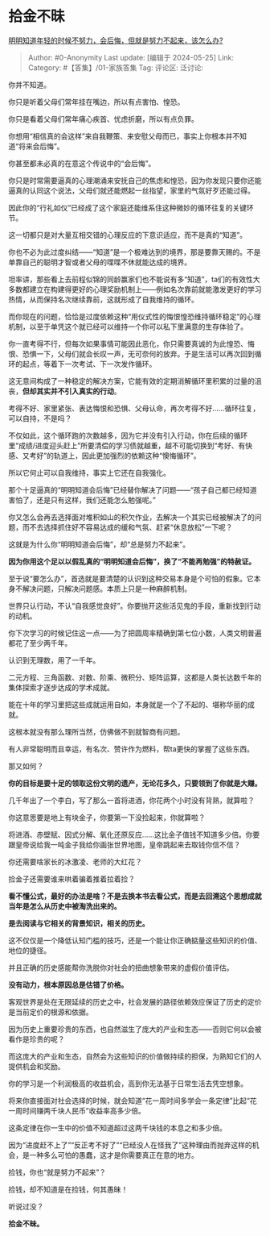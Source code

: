 # 拾金不昧
[明明知道年轻的时候不努力，会后悔，但就是努力不起来，该怎么办?](https://www.zhihu.com/question/654660683/answer/3509659912)

> Author: #0-Anonymity
> Last update: [编辑于 2024-05-25]
> Link:
> Category: #【答集】/01-家族答集 
> Tag: 
> 评论区:
> 泛讨论:

你并不知道。

你只是听着父母们常年挂在嘴边，所以有点害怕、惶恐。

你只是看着父母们常年痛心疾首、忧虑折磨，所以有点负罪。

你想用“相信真的会这样”来自我鞭策、来安慰父母而已，事实上你根本并不知道“将来会后悔”。

你甚至都未必真的在意这个传说中的“会后悔”。

你只是时常需要逼真的心理潮涌来安抚自己的焦虑和惶恐，因为你发现只要你还能逼真的认同这个说法，父母们就还能燃起一丝指望，家里的气氛好歹还能过得。

因此你的“行礼如仪”已经成了这个家庭还能维系住这种微妙的循环往复的关键环节。

这一切都只是对大量互相交错的心理反应的下意识适应，而不是真的“知道”。

你也不必为此过度纠结——“知道”是一个极难达到的境界，那是要靠天赐的。不是单靠自己的聪明才智或者父母的喋喋不休就能达成的境界。

坦率讲，那些看上去前程似锦的同龄赢家们也不能说有多“知道”，ta们的有效性大多数都建立在构建得更好的心理奖励机制上——例如名次靠前就能激发更好的学习热情，从而保持名次继续靠前，这就形成了自我维持的循环。

而你现在的问题，恰恰是过度依赖这种“用仪式性的悔恨惶恐维持循环稳定”的心理机制，以至于单凭这个就已经可以维持一个你可以私下里满意的生存体验了。

你一直考得不行，但每次如果事情可能因此恶化，你只需要真诚的为此惶恐、悔恨、恐惧一下，父母们就会长叹一声，无可奈何的放弃。于是生活可以再次回到循环的起点，等着下一次考试、下一次发作循环。

这无意间构成了一种稳定的解决方案，它能有效的定期消解循环里积累的过量的沮丧，**但却其实并不引入真实的行动**。

考得不好、家里紧张、表达悔恨和恐惧、父母认命，再次考得不好……循环往复，可以自持，不是吗？

不仅如此，这个循环跑的次数越多，因为它并没有引入行动，你在后续的循环里“成绩/进度迎头赶上”所要清偿的学习债就越重，越不可能切换到“考好、有快感、又考好”的轨道上，因此更加强烈的依赖这种“懊悔循环”。

所以它何止可以自我维持，事实上它还在自我强化。

那个十足逼真的“明明知道会后悔”已经替你解决了问题——“孩子自己都已经知道害怕了，还是只有这样，我们还能怎么勉强呢。”

你又怎么会再去选择面对堆积如山的积欠作业，去解决一个其实已经被解决了的问题，而不去选择抓住好不容易达成的缓和气氛、赶紧“休息放松”一下呢？

这就是为什么你“明明知道会后悔”，却“总是努力不起来”。

**因为你用这个足以以假乱真的“明明知道会后悔”，换了“不能再勉强”的特赦证。**

至于说“要怎么办”，首选就是要清楚的认识到这种交易本身是个可怕的假象。它本身不解决问题，只解决问题感。本质上只是一种麻醉机制。

世界只认行动，不认“自我感觉良好”。你要抛开这些活见鬼的手段，重新找到行动的动机。

你下次学习的时候记住这一点——为了把圆周率精确到第七位小数，人类文明普遍都花了至少两千年。

认识到无理数，用了一千年。

二元方程、三角函数、对数、阶乘、微积分、矩阵运算，这都是人类长达数千年的集体探索才逐步达成的学术成就。

能在十年的学习里把这些成就运用自如，本身就是一个了不起的、堪称华丽的成就。

这根本就没有那么理所当然，仿佛做不到就智商有问题。

有人非常聪明而且幸运，有名次、赞许作为燃料，帮ta更快的掌握了这些东西。

那又如何？

**你的目标是要十足的领取这份文明的遗产，无论花多久，只要领到了你就是大赚。**

几千年出了一个李白，写了那么一首将进酒，你花两个小时没有背熟，就算啦？

你这意思要是地上有块金子，你要第一下没捡起来，你就算啦？

将进酒、赤壁赋、因式分解、氧化还原反应……这比金子值钱不知道多少倍。你要跟皇帝说给我一吨金子我给你画张世界地图，皇帝跳起来去取钱你信不信？

你还需要啥家长的冰激凌、老师的大红花？

捡金子还需要谁来哄着骗着推着拉着捡？

**看不懂公式，最好的办法是啥？不是去换本书去看公式，而是去回溯这个思想成就当年是怎么从历史中被淘洗出来的。**

**是去阅读与它相关的背景知识，相关的历史。**

这不仅仅是一个降低认知门槛的技巧，还是一个能让你正确掂量这些知识的价值、地位的捷径。

并且正确的历史感能帮你洗脱你对社会的扭曲想象带来的虚假价值评估。

**没有动力，根本原因总是估错了价格。**

客观世界是处在无限延续的历史之中，社会发展的路径依赖效应保证了历史的定价是当前定价的根源和依据。

因为历史上重要珍贵的东西，也自然滋生了庞大的产业和生态——否则它何以会被看作是珍贵的呢？

而这庞大的产业和生态，自然会为这些知识的价值做持续的担保，为熟知它们的人提供机会和奖励。

你的学习是一个利润极高的收益机会，高到你无法基于日常生活去凭空想象。

将来你直接面对社会选择的时候，就会知道“花一周时间多学会一条定律”比起“花一周时间赚两千块人民币”收益率高多少倍。

这条定律在你一生中的价值不知道超过这两千块钱的本息之和多少倍。

因为“进度赶不上了”“反正考不好了”“已经没人在怪我了”这种理由而抛弃这样的机会，是一种多么可怕的愚蠢，这才是你需要真正在意的地方。

捡钱，你也“就是努力不起来”？

捡钱，却不知道是在捡钱，何其愚昧！

听说过没？

**拾金不昧。**